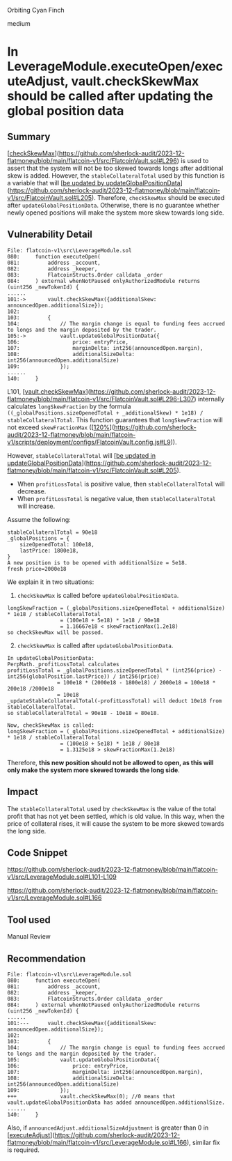 Orbiting Cyan Finch

medium

# In LeverageModule.executeOpen/executeAdjust, vault.checkSkewMax should be called after updating the global position data

## Summary

[[checkSkewMax](https://github.com/sherlock-audit/2023-12-flatmoney/blob/main/flatcoin-v1/src/FlatcoinVault.sol#L296)](https://github.com/sherlock-audit/2023-12-flatmoney/blob/main/flatcoin-v1/src/FlatcoinVault.sol#L296) is used to assert that the system will not be too skewed towards longs after additional skew is added. However, the `stableCollateralTotal` used by this function is a variable that will [[be updated by updateGlobalPositionData](https://github.com/sherlock-audit/2023-12-flatmoney/blob/main/flatcoin-v1/src/FlatcoinVault.sol#L205)](https://github.com/sherlock-audit/2023-12-flatmoney/blob/main/flatcoin-v1/src/FlatcoinVault.sol#L205). Therefore, `checkSkewMax` should be executed after `updateGlobalPositionData`. Otherwise, there is no guarantee whether newly opened positions will make the system more skew towards long side.

## Vulnerability Detail

```solidity
File: flatcoin-v1\src\LeverageModule.sol
080:     function executeOpen(
081:         address _account,
082:         address _keeper,
083:         FlatcoinStructs.Order calldata _order
084:     ) external whenNotPaused onlyAuthorizedModule returns (uint256 _newTokenId) {
......
101:->       vault.checkSkewMax({additionalSkew: announcedOpen.additionalSize});
102: 
103:         {
104:             // The margin change is equal to funding fees accrued to longs and the margin deposited by the trader.
105:->           vault.updateGlobalPositionData({
106:                 price: entryPrice,
107:                 marginDelta: int256(announcedOpen.margin),
108:                 additionalSizeDelta: int256(announcedOpen.additionalSize)
109:             });
......
140:     }
```

L101, [[vault.checkSkewMax](https://github.com/sherlock-audit/2023-12-flatmoney/blob/main/flatcoin-v1/src/FlatcoinVault.sol#L296-L307)](https://github.com/sherlock-audit/2023-12-flatmoney/blob/main/flatcoin-v1/src/FlatcoinVault.sol#L296-L307) internally calculates `longSkewFraction` by the formula `((_globalPositions.sizeOpenedTotal + _additionalSkew) * 1e18) / stableCollateralTotal`. This function guarantees that `longSkewFraction` will not exceed `skewFractionMax` ([[120%](https://github.com/sherlock-audit/2023-12-flatmoney/blob/main/flatcoin-v1/scripts/deployment/configs/FlatcoinVault.config.js#L9)](https://github.com/sherlock-audit/2023-12-flatmoney/blob/main/flatcoin-v1/scripts/deployment/configs/FlatcoinVault.config.js#L9)).

However, `stableCollateralTotal` will [[be updated in updateGlobalPositionData](https://github.com/sherlock-audit/2023-12-flatmoney/blob/main/flatcoin-v1/src/FlatcoinVault.sol#L205)](https://github.com/sherlock-audit/2023-12-flatmoney/blob/main/flatcoin-v1/src/FlatcoinVault.sol#L205).

- When `profitLossTotal` is positive value, then `stableCollateralTotal` will decrease.
- When `profitLossTotal` is negative value, then `stableCollateralTotal` will increase.

Assume the following:

```data
stableCollateralTotal = 90e18
_globalPositions = {  
    sizeOpenedTotal: 100e18,  
    lastPrice: 1800e18,  
}
A new position is to be opened with additionalSize = 5e18.  
fresh price=2000e18
```

We explain it in two situations:

1. `checkSkewMax` is called before `updateGlobalPositionData`.

```data
longSkewFraction = (_globalPositions.sizeOpenedTotal + additionalSize) * 1e18 / stableCollateralTotal 
                 = (100e18 + 5e18) * 1e18 / 90e18 
                 = 1.16667e18 < skewFractionMax(1.2e18)
so checkSkewMax will be passed.
```

2. `checkSkewMax` is called after `updateGlobalPositionData`.

```data
In updateGlobalPositionData:  
PerpMath._profitLossTotal calculates
profitLossTotal = _globalPositions.sizeOpenedTotal * (int256(price) - int256(globalPosition.lastPrice)) / int256(price) 
                = 100e18 * (2000e18 - 1800e18) / 2000e18 = 100e18 * 200e18 /2000e18 
                = 10e18 
_updateStableCollateralTotal(-profitLossTotal) will deduct 10e18 from stableCollateralTotal. 
so stableCollateralTotal = 90e18 - 10e18 = 80e18.  

Now, checkSkewMax is called:  
longSkewFraction = (_globalPositions.sizeOpenedTotal + additionalSize) * 1e18 / stableCollateralTotal 
                 = (100e18 + 5e18) * 1e18 / 80e18 
                 = 1.3125e18 > skewFractionMax(1.2e18)
```

Therefore, **this new position should not be allowed to open, as this will only make the system more skewed towards the long side**.

## Impact

The `stableCollateralTotal` used by `checkSkewMax` is the value of the total profit that has not yet been settled, which is old value. In this way, when the price of collateral rises, it will cause the system to be more skewed towards the long side.

## Code Snippet

https://github.com/sherlock-audit/2023-12-flatmoney/blob/main/flatcoin-v1/src/LeverageModule.sol#L101-L109

https://github.com/sherlock-audit/2023-12-flatmoney/blob/main/flatcoin-v1/src/LeverageModule.sol#L166

## Tool used

Manual Review

## Recommendation

```solidity
File: flatcoin-v1\src\LeverageModule.sol
080:     function executeOpen(
081:         address _account,
082:         address _keeper,
083:         FlatcoinStructs.Order calldata _order
084:     ) external whenNotPaused onlyAuthorizedModule returns (uint256 _newTokenId) {
......
101:---      vault.checkSkewMax({additionalSkew: announcedOpen.additionalSize});
102: 
103:         {
104:             // The margin change is equal to funding fees accrued to longs and the margin deposited by the trader.
105:             vault.updateGlobalPositionData({
106:                 price: entryPrice,
107:                 marginDelta: int256(announcedOpen.margin),
108:                 additionalSizeDelta: int256(announcedOpen.additionalSize)
109:             });
+++              vault.checkSkewMax(0); //0 means that vault.updateGlobalPositionData has added announcedOpen.additionalSize.
......
140:     }
```

Also, if `announcedAdjust.additionalSizeAdjustment` is greater than 0 in [[executeAdjust](https://github.com/sherlock-audit/2023-12-flatmoney/blob/main/flatcoin-v1/src/LeverageModule.sol#L166)](https://github.com/sherlock-audit/2023-12-flatmoney/blob/main/flatcoin-v1/src/LeverageModule.sol#L166), similar fix is required.